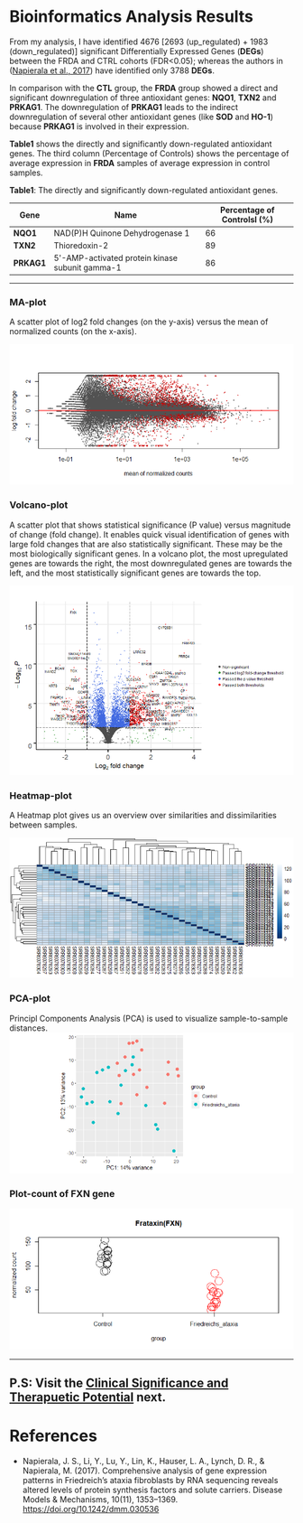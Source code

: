 # Bioinformatics Analysis Results

From my analysis, I have identified 4676 [2693 (up_regulated) + 1983 (down_regulated)]  significant Differentially Expressed Genes (**DEGs**) between the FRDA and CTRL cohorts (FDR<0.05); whereas the authors in ([Napierala et al., 2017](https://www.ncbi.nlm.nih.gov/pubmed/29125828)) have identified only 3788 **DEGs**.  

In comparison with the **CTL** group, the **FRDA** group showed a direct and significant downregulation of three antioxidant genes: **NQO1**, **TXN2** and **PRKAG1**. The downregulation of **PRKAG1** leads to the indirect downregulation of several other antioxidant genes  (like **SOD** and **HO-1**) because **PRKAG1** is involved in their expression.  

**Table1** shows the directly and significantly down-regulated antioxidant genes. The third column (Percentage of Controls) shows the percentage of average expression in **FRDA** samples of average expression in control samples.  
             
**Table1**: The directly and significantly down-regulated antioxidant genes.  

Gene          |          Name                                  | Percentage of Controlsl (%)
------------- | ---------------------------------------------- | ----------------------  
**NQO1**      | NAD(P)H Quinone Dehydrogenase 1                  | 66
**TXN2**      | Thioredoxin-2                                    | 89
**PRKAG1**    | 5'-AMP-activated protein kinase subunit gamma-1  | 86

---------


### MA-plot
A scatter plot of log2 fold changes (on the y-axis) versus the mean of normalized counts (on the x-axis).

![](plots/ma_plot.png)

### Volcano-plot
A scatter plot that shows statistical significance (P value) versus magnitude of change (fold change). It enables quick visual identification of genes with large fold changes that are also statistically significant. These may be the most biologically significant genes. In a volcano plot, the most upregulated genes are towards the right, the most downregulated genes are towards the left, and the most statistically significant genes are towards the top.

![](plots/volcano_plot.png)

### Heatmap-plot
A Heatmap plot gives us an overview over similarities and dissimilarities between samples.  

![](plots/heatmap_plot.png)

### PCA-plot
Principl Components Analysis (PCA) is used to visualize sample-to-sample distances. 
![](plots/pca_plot.png)

### Plot-count of FXN gene

![](plots/fxn_counts_plot.png)

----------
P.S: Visit the [Clinical Significance and Therapuetic Potential](Clinical_Significance_and_Therapuetic_Potential.md) next.
----------

# References

- Napierala, J. S., Li, Y., Lu, Y., Lin, K., Hauser, L. A., Lynch, D. R., & Napierala, M. (2017). Comprehensive analysis of gene expression patterns in Friedreich’s ataxia fibroblasts by RNA sequencing reveals altered levels of protein synthesis factors and solute carriers. Disease Models & Mechanisms, 10(11), 1353–1369. https://doi.org/10.1242/dmm.030536